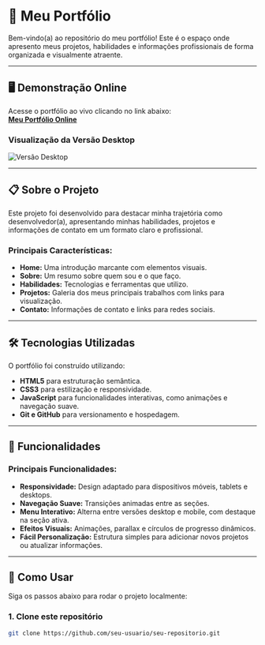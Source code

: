 # 🌟 **Meu Portfólio**

Bem-vindo(a) ao repositório do meu portfólio! Este é o espaço onde apresento meus projetos, habilidades e informações profissionais de forma organizada e visualmente atraente.

---

## 🖥️ **Demonstração Online**

Acesse o portfólio ao vivo clicando no link abaixo:  
[**Meu Portfólio Online**](https://seu-link-aqui.com)

### **Visualização da Versão Desktop**  
![Versão Desktop](https://github.com/user-attachments/assets/8b15111c-ed29-46bd-8075-5fe393af8996)

---

## 📋 **Sobre o Projeto**

Este projeto foi desenvolvido para destacar minha trajetória como desenvolvedor(a), apresentando minhas habilidades, projetos e informações de contato em um formato claro e profissional. 

### **Principais Características**:
- **Home:** Uma introdução marcante com elementos visuais.
- **Sobre:** Um resumo sobre quem sou e o que faço.
- **Habilidades:** Tecnologias e ferramentas que utilizo.
- **Projetos:** Galeria dos meus principais trabalhos com links para visualização.
- **Contato:** Informações de contato e links para redes sociais.

---

## 🛠️ **Tecnologias Utilizadas**

O portfólio foi construído utilizando:
- **HTML5** para estruturação semântica.
- **CSS3** para estilização e responsividade.
- **JavaScript** para funcionalidades interativas, como animações e navegação suave.
- **Git e GitHub** para versionamento e hospedagem.

---

## 🚀 **Funcionalidades**

### Principais Funcionalidades:
- **Responsividade:** Design adaptado para dispositivos móveis, tablets e desktops.
- **Navegação Suave:** Transições animadas entre as seções.
- **Menu Interativo:** Alterna entre versões desktop e mobile, com destaque na seção ativa.
- **Efeitos Visuais:** Animações, parallax e círculos de progresso dinâmicos.
- **Fácil Personalização:** Estrutura simples para adicionar novos projetos ou atualizar informações.

---

## 📂 **Como Usar**

Siga os passos abaixo para rodar o projeto localmente:

### 1. Clone este repositório
```bash
git clone https://github.com/seu-usuario/seu-repositorio.git

